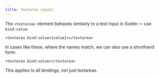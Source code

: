```yaml
---
title: Textarea inputs
---
```


The `<textarea>` element behaves similarly to a text input in Svelte — use `bind:value`:

```svelte
<textarea bind:value={value}></textarea>
```

In cases like these, where the names match, we can also use a shorthand form:

```svelte
<textarea bind:value></textarea>
```

This applies to all bindings, not just textareas.

